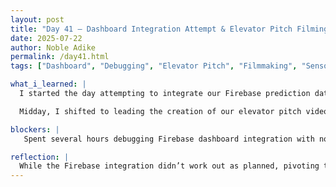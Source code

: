 ```yaml
---
layout: post
title: "Day 41 – Dashboard Integration Attempt & Elevator Pitch Filming"
date: 2025-07-22
author: Noble Adike
permalink: /day41.html
tags: ["Dashboard", "Debugging", "Elevator Pitch", "Filmmaking", "Sensor Data", "Teamwork"]

what_i_learned: |
  I started the day attempting to integrate our Firebase prediction data into the live dashboard. After hours of debugging, the code ran but didn’t display the expected results on the frontend. The issue likely stemmed from mismatches between the prediction structure and what the dashboard expected.

  Midday, I shifted to leading the creation of our elevator pitch video. I pitched the core concept, drafted and revised the script with team feedback, and took on a producer/director role—coordinating all shot compositions and capturing every scene except my own. The script combined a real-world problem hook, tech walkthrough, AI demo, and a call to action—all designed to pitch our smart bin solution to a broader audience.

blockers: |
   Spent several hours debugging Firebase dashboard integration with no successful visual output.

reflection: |
  While the Firebase integration didn’t work out as planned, pivoting to the video project gave me a creative outlet to apply leadership and vision. It was rewarding to guide the visual narrative and condense our complex tech into a compelling pitch. I’m proud of how the team executed under tight time, and I’m looking forward to editing tomorrow and troubleshooting the dashboard later this week.
---
```

